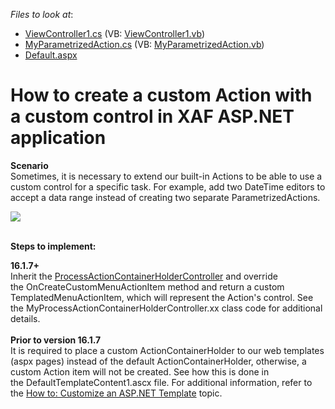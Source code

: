 <!-- default file list -->
*Files to look at*:

* [ViewController1.cs](./CS/Solution28.Module.Web/Controllers/ViewController1.cs) (VB: [ViewController1.vb](./VB/Solution28.Module.Web/Controllers/ViewController1.vb))
* [MyParametrizedAction.cs](./CS/Solution28.Module.Web/MyParametrizedAction.cs) (VB: [MyParametrizedAction.vb](./VB/Solution28.Module.Web/MyParametrizedAction.vb))
* [Default.aspx](./CS/Solution28.Web/Default.aspx)
<!-- default file list end -->
# How to create a custom Action with a custom control in XAF ASP.NET application


<p><strong>Scenario</strong><br>Sometimes, it is necessary to extend our built-in Actions to be able to use a custom control for a specific task. For example, add two DateTime editors to accept a data range instead of creating two separate ParametrizedActions.</p>
<p><img src="https://raw.githubusercontent.com/DevExpress-Examples/how-to-create-a-custom-action-with-a-custom-control-in-xaf-aspnet-application-e4357/12.1.8+/media/dfa5b301-c102-11e6-80bf-00155d62480c.png"><br><br></p>
<p><strong>Steps to implement:<br></strong></p>
<p><strong>16.1.7+</strong><br>Inherit the <a href="https://documentation.devexpress.com/#eXpressAppFramework/clsDevExpressExpressAppWebSystemModuleProcessActionContainerHolderControllertopic">ProcessActionContainerHolderController</a> and override the OnCreateCustomMenuActionItem method and return a custom TemplatedMenuActionItem, which will represent the Action's control. See the MyProcessActionContainerHolderController.xx class code for additional details.<br><br><strong>Prior to version 16.1.7<br></strong>It is required to place a custom ActionContainerHolder to our web templates (aspx pages) instead of the default ActionContainerHolder, otherwise, a custom Action item will not be created. See how this is done in the DefaultTemplateContent1.ascx file. For additional information, refer to the <a href="https://documentation.devexpress.com/eXpressAppFramework/CustomDocument113460.aspx">How to: Customize an ASP.NET Template</a> topic.</p>

<br/>


